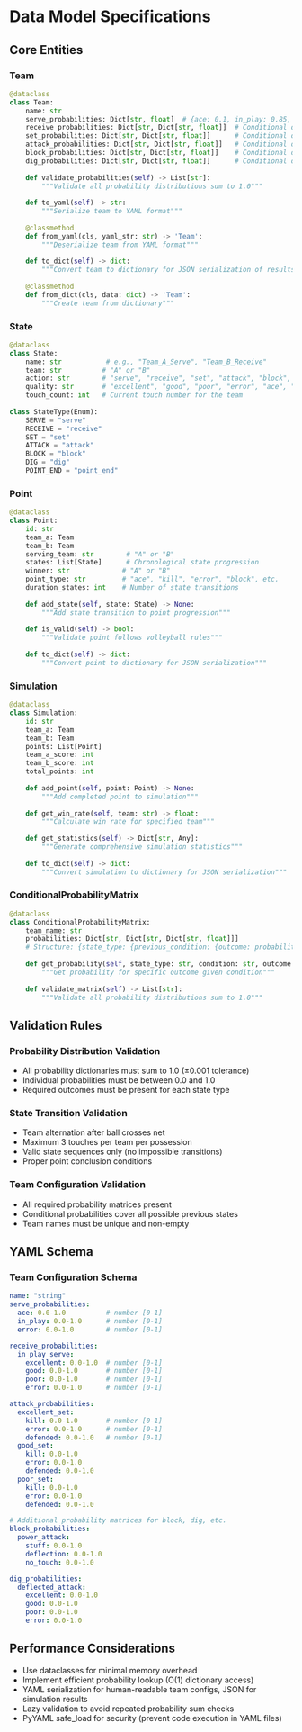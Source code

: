 # Data Model Specifications

## Core Entities

### Team
```python
@dataclass
class Team:
    name: str
    serve_probabilities: Dict[str, float]  # {ace: 0.1, in_play: 0.85, error: 0.05}
    receive_probabilities: Dict[str, Dict[str, float]]  # Conditional on serve quality
    set_probabilities: Dict[str, Dict[str, float]]      # Conditional on receive quality
    attack_probabilities: Dict[str, Dict[str, float]]   # Conditional on set quality
    block_probabilities: Dict[str, Dict[str, float]]    # Conditional on attack type
    dig_probabilities: Dict[str, Dict[str, float]]      # Conditional on attack/block
    
    def validate_probabilities(self) -> List[str]:
        """Validate all probability distributions sum to 1.0"""
        
    def to_yaml(self) -> str:
        """Serialize team to YAML format"""
        
    @classmethod
    def from_yaml(cls, yaml_str: str) -> 'Team':
        """Deserialize team from YAML format"""
        
    def to_dict(self) -> dict:
        """Convert team to dictionary for JSON serialization of results"""
        
    @classmethod
    def from_dict(cls, data: dict) -> 'Team':
        """Create team from dictionary"""
```

### State
```python
@dataclass
class State:
    name: str           # e.g., "Team_A_Serve", "Team_B_Receive"
    team: str          # "A" or "B"
    action: str        # "serve", "receive", "set", "attack", "block", "dig"
    quality: str       # "excellent", "good", "poor", "error", "ace", "kill", etc.
    touch_count: int   # Current touch number for the team
    
class StateType(Enum):
    SERVE = "serve"
    RECEIVE = "receive"
    SET = "set"
    ATTACK = "attack"
    BLOCK = "block"
    DIG = "dig"
    POINT_END = "point_end"
```

### Point
```python
@dataclass
class Point:
    id: str
    team_a: Team
    team_b: Team
    serving_team: str        # "A" or "B"
    states: List[State]      # Chronological state progression
    winner: str             # "A" or "B"
    point_type: str         # "ace", "kill", "error", "block", etc.
    duration_states: int    # Number of state transitions
    
    def add_state(self, state: State) -> None:
        """Add state transition to point progression"""
        
    def is_valid(self) -> bool:
        """Validate point follows volleyball rules"""
        
    def to_dict(self) -> dict:
        """Convert point to dictionary for JSON serialization"""
```

### Simulation
```python
@dataclass
class Simulation:
    id: str
    team_a: Team
    team_b: Team
    points: List[Point]
    team_a_score: int
    team_b_score: int
    total_points: int
    
    def add_point(self, point: Point) -> None:
        """Add completed point to simulation"""
        
    def get_win_rate(self, team: str) -> float:
        """Calculate win rate for specified team"""
        
    def get_statistics(self) -> Dict[str, Any]:
        """Generate comprehensive simulation statistics"""
        
    def to_dict(self) -> dict:
        """Convert simulation to dictionary for JSON serialization"""
```

### ConditionalProbabilityMatrix
```python
@dataclass
class ConditionalProbabilityMatrix:
    team_name: str
    probabilities: Dict[str, Dict[str, Dict[str, float]]]
    # Structure: {state_type: {previous_condition: {outcome: probability}}}
    
    def get_probability(self, state_type: str, condition: str, outcome: str) -> float:
        """Get probability for specific outcome given condition"""
        
    def validate_matrix(self) -> List[str]:
        """Validate all probability distributions sum to 1.0"""
```

## Validation Rules

### Probability Distribution Validation
- All probability dictionaries must sum to 1.0 (±0.001 tolerance)
- Individual probabilities must be between 0.0 and 1.0
- Required outcomes must be present for each state type

### State Transition Validation
- Team alternation after ball crosses net
- Maximum 3 touches per team per possession
- Valid state sequences only (no impossible transitions)
- Proper point conclusion conditions

### Team Configuration Validation
- All required probability matrices present
- Conditional probabilities cover all possible previous states
- Team names must be unique and non-empty

## YAML Schema

### Team Configuration Schema
```yaml
name: "string"
serve_probabilities:
  ace: 0.0-1.0          # number [0-1]
  in_play: 0.0-1.0      # number [0-1]
  error: 0.0-1.0        # number [0-1]

receive_probabilities:
  in_play_serve:
    excellent: 0.0-1.0  # number [0-1]
    good: 0.0-1.0       # number [0-1]
    poor: 0.0-1.0       # number [0-1]
    error: 0.0-1.0      # number [0-1]

attack_probabilities:
  excellent_set:
    kill: 0.0-1.0       # number [0-1]
    error: 0.0-1.0      # number [0-1]
    defended: 0.0-1.0   # number [0-1]
  good_set:
    kill: 0.0-1.0
    error: 0.0-1.0
    defended: 0.0-1.0
  poor_set:
    kill: 0.0-1.0
    error: 0.0-1.0
    defended: 0.0-1.0

# Additional probability matrices for block, dig, etc.
block_probabilities:
  power_attack:
    stuff: 0.0-1.0
    deflection: 0.0-1.0
    no_touch: 0.0-1.0

dig_probabilities:
  deflected_attack:
    excellent: 0.0-1.0
    good: 0.0-1.0
    poor: 0.0-1.0
    error: 0.0-1.0
```

## Performance Considerations

- Use dataclasses for minimal memory overhead
- Implement efficient probability lookup (O(1) dictionary access)
- YAML serialization for human-readable team configs, JSON for simulation results
- Lazy validation to avoid repeated probability sum checks
- PyYAML safe_load for security (prevent code execution in YAML files)